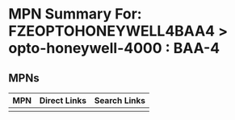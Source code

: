 



# MPN Summary For: FZEOPTOHONEYWELL4BAA4 > opto-honeywell-4000 : BAA-4

## MPNs
  

|MPN|Direct Links|Search Links|
| :--- | :--- | :--- |
||||
